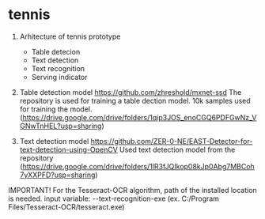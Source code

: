 # tennis

1. Arhitecture of tennis prototype
	- Table detecion
	- Text detection
	- Text recognition
	- Serving indicator

2. Table detection model
https://github.com/zhreshold/mxnet-ssd
    The repository is used for training a table dection model.
    10k samples used for training the model.
(https://drive.google.com/drive/folders/1qip3JOS_enoCGQ6PDFGwNz_VGNwTnHEL?usp=sharing)

3. Text detection model
https://github.com/ZER-0-NE/EAST-Detector-for-text-detection-using-OpenCV
    Used text detection model from the repository 
(https://drive.google.com/drive/folders/1lR3fJQIkop08kJp0Abg7MBCoh7yXXPFD?usp=sharing)

IMPORTANT!
For the Tesseract-OCR algorithm, path of the installed location is needed.
  input variable: --text-recognition-exe 
   (ex. C:/Program Files/Tesseract-OCR/tesseract.exe)

